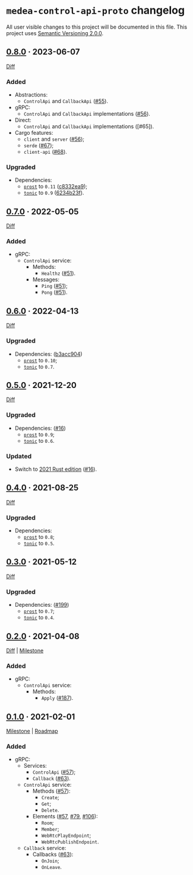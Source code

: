 `medea-control-api-proto` changelog
===================================

All user visible changes to this project will be documented in this file. This project uses [Semantic Versioning 2.0.0].




## [0.8.0] · 2023-06-07
[0.8.0]: /../../tree/medea-control-api-proto-0.8.0/proto/control-api

[Diff](/../../compare/medea-control-api-proto-0.7.0...medea-control-api-proto-0.8.0)

### Added

- Abstractions:
    - `ControlApi` and `CallbackApi` ([#55]).
- gRPC:
    - `ControlApi` and `CallbackApi` implementations ([#56]).
- Direct:
    - `ControlApi` and `CallbackApi` implementations ([#65]).
- Cargo features:
    - `client` and `server` ([#56]);
    - `serde` ([#67]);
    - `client-api` ([#68]).

### Upgraded

- Dependencies:
    - [`prost`] to `0.11` ([c8332ea9]);
    - [`tonic`] to `0.9` ([6234b23f]).

[#55]: /../../pull/55
[#56]: /../../pull/56
[#67]: /../../pull/67
[#68]: /../../pull/68
[6234b23f]: /../../commit/6234b23f66e81c0ce411dfb8cdf983eda51cd2ad
[c8332ea9]: /../../commit/c8332ea9b6310958549e750a5553294f894c2d7b




## [0.7.0] · 2022-05-05
[0.7.0]: /../../tree/medea-control-api-proto-0.7.0/proto/control-api

[Diff](/../../compare/medea-control-api-proto-0.6.0...medea-control-api-proto-0.7.0)

### Added

- gRPC:
    - `ControlApi` service:
        - Methods:
            - `Healthz` ([#51]).
        - Messages:
            - `Ping` ([#51]);
            - `Pong` ([#51]).

[#51]: /../../pull/51




## [0.6.0] · 2022-04-13
[0.6.0]: /../../tree/medea-control-api-proto-0.6.0/proto/control-api

[Diff](/../../compare/medea-control-api-proto-0.5.0...medea-control-api-proto-0.6.0)

### Upgraded

- Dependencies: ([b3acc904])
    - [`prost`] to `0.10`;
    - [`tonic`] to `0.7`.

[b3acc904]: /../../commit/b3acc904165329946d0efbf2f1e7bf9dff1271df




## [0.5.0] · 2021-12-20
[0.5.0]: /../../tree/medea-control-api-proto-0.5.0/proto/control-api

[Diff](/../../compare/medea-control-api-proto-0.4.0...medea-control-api-proto-0.5.0)

### Upgraded

- Dependencies: ([#16])
    - [`prost`] to `0.9`;
    - [`tonic`] to `0.6`.

### Updated

- Switch to [2021 Rust edition][012-1] ([#16]).

[#16]: /../../pull/16
[012-1]: https://doc.rust-lang.org/edition-guide/rust-2021/index.html




## [0.4.0] · 2021-08-25
[0.4.0]: /../../tree/medea-control-api-proto-0.4.0/proto/control-api

[Diff](/../../compare/a2ce6b92...medea-control-api-proto-0.4.0)

### Upgraded

- Dependencies:
    - [`prost`] to `0.8`;
    - [`tonic`] to `0.5`.




## [0.3.0] · 2021-05-12
[0.3.0]: https://github.com/instrumentisto/medea/tree/medea-control-api-proto-0.3.0/proto/control-api

[Diff](https://github.com/instrumentisto/medea/compare/medea-control-api-proto-0.2.0...medea-control-api-proto-0.3.0)

### Upgraded

- Dependencies: ([#199])
    - [`prost`] to `0.7`;
    - [`tonic`] to `0.4`.

[#199]: https://github.com/instrumentisto/medea/pull/199




## [0.2.0] · 2021-04-08
[0.2.0]: https://github.com/instrumentisto/medea/tree/medea-control-api-proto-0.2.0/proto/control-api

[Diff](https://github.com/instrumentisto/medea/compare/medea-control-api-proto-0.1.0...medea-control-api-proto-0.2.0) | [Milestone](https://github.com/instrumentisto/medea/milestone/2)

### Added

- gRPC:
    - `ControlApi` service:
        - Methods:
            - `Apply` ([#187]).

[#187]: https://github.com/instrumentisto/medea/pull/187




## [0.1.0] · 2021-02-01
[0.1.0]: https://github.com/instrumentisto/medea/tree/medea-control-api-proto-0.1.0/proto/control-api

[Milestone](https://github.com/instrumentisto/medea/milestone/2) | [Roadmap](https://github.com/instrumentisto/medea/issues/27)

### Added

- gRPC:
    - Services:
        - `ControlApi` ([#57]);
        - `Callback` ([#63]).
    - `ControlApi` service:
        - Methods ([#57]):
            - `Create`;
            - `Get`;
            - `Delete`.
        - Elements ([#57], [#79], [#106]):
            - `Room`;
            - `Member`;
            - `WebRtcPlayEndpoint`;
            - `WebRtcPublishEndpoint`.
    - `Callback` service:
        - Callbacks ([#63]):
            - `OnJoin`;
            - `OnLeave`.

[#57]: https://github.com/instrumentisto/medea/pull/57
[#63]: https://github.com/instrumentisto/medea/pull/63
[#79]: https://github.com/instrumentisto/medea/pull/79
[#106]: https://github.com/instrumentisto/medea/pull/106





[`prost`]: https://docs.rs/prost
[`tonic`]: https://docs.rs/tonic

[Semantic Versioning 2.0.0]: https://semver.org
